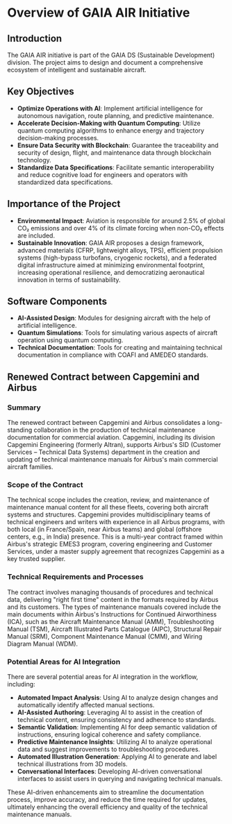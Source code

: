 # Overview of GAIA AIR Initiative

## Introduction

The GAIA AIR initiative is part of the GAIA DS (Sustainable Development) division. The project aims to design and document a comprehensive ecosystem of intelligent and sustainable aircraft.

## Key Objectives

- **Optimize Operations with AI**: Implement artificial intelligence for autonomous navigation, route planning, and predictive maintenance.
- **Accelerate Decision-Making with Quantum Computing**: Utilize quantum computing algorithms to enhance energy and trajectory decision-making processes.
- **Ensure Data Security with Blockchain**: Guarantee the traceability and security of design, flight, and maintenance data through blockchain technology.
- **Standardize Data Specifications**: Facilitate semantic interoperability and reduce cognitive load for engineers and operators with standardized data specifications.

## Importance of the Project

- **Environmental Impact**: Aviation is responsible for around 2.5% of global CO₂ emissions and over 4% of its climate forcing when non-CO₂ effects are included.
- **Sustainable Innovation**: GAIA AIR proposes a design framework, advanced materials (CFRP, lightweight alloys, TPS), efficient propulsion systems (high-bypass turbofans, cryogenic rockets), and a federated digital infrastructure aimed at minimizing environmental footprint, increasing operational resilience, and democratizing aeronautical innovation in terms of sustainability.

## Software Components

- **AI-Assisted Design**: Modules for designing aircraft with the help of artificial intelligence.
- **Quantum Simulations**: Tools for simulating various aspects of aircraft operation using quantum computing.
- **Technical Documentation**: Tools for creating and maintaining technical documentation in compliance with COAFI and AMEDEO standards.

## Renewed Contract between Capgemini and Airbus

### Summary

The renewed contract between Capgemini and Airbus consolidates a long-standing collaboration in the production of technical maintenance documentation for commercial aviation. Capgemini, including its division Capgemini Engineering (formerly Altran), supports Airbus's SID (Customer Services – Technical Data Systems) department in the creation and updating of technical maintenance manuals for Airbus's main commercial aircraft families.

### Scope of the Contract

The technical scope includes the creation, review, and maintenance of maintenance manual content for all these fleets, covering both aircraft systems and structures. Capgemini provides multidisciplinary teams of technical engineers and writers with experience in all Airbus programs, with both local (in France/Spain, near Airbus teams) and global (offshore centers, e.g., in India) presence. This is a multi-year contract framed within Airbus's strategic EMES3 program, covering engineering and Customer Services, under a master supply agreement that recognizes Capgemini as a key trusted supplier.

### Technical Requirements and Processes

The contract involves managing thousands of procedures and technical data, delivering "right first time" content in the formats required by Airbus and its customers. The types of maintenance manuals covered include the main documents within Airbus's Instructions for Continued Airworthiness (ICA), such as the Aircraft Maintenance Manual (AMM), Troubleshooting Manual (TSM), Aircraft Illustrated Parts Catalogue (AIPC), Structural Repair Manual (SRM), Component Maintenance Manual (CMM), and Wiring Diagram Manual (WDM).

### Potential Areas for AI Integration

There are several potential areas for AI integration in the workflow, including:

- **Automated Impact Analysis**: Using AI to analyze design changes and automatically identify affected manual sections.
- **AI-Assisted Authoring**: Leveraging AI to assist in the creation of technical content, ensuring consistency and adherence to standards.
- **Semantic Validation**: Implementing AI for deep semantic validation of instructions, ensuring logical coherence and safety compliance.
- **Predictive Maintenance Insights**: Utilizing AI to analyze operational data and suggest improvements to troubleshooting procedures.
- **Automated Illustration Generation**: Applying AI to generate and label technical illustrations from 3D models.
- **Conversational Interfaces**: Developing AI-driven conversational interfaces to assist users in querying and navigating technical manuals.

These AI-driven enhancements aim to streamline the documentation process, improve accuracy, and reduce the time required for updates, ultimately enhancing the overall efficiency and quality of the technical maintenance manuals.
